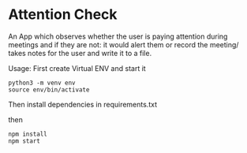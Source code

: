 # Attention Check

An App which observes whether the user is paying attention during meetings and if they are not: it would alert them or record the meeting/ takes notes for the user and write it to a file.

Usage:
First create Virtual ENV and start it

	python3 -m venv env
	source env/bin/activate

Then install dependencies in requirements.txt

then 

	npm install
	npm start

